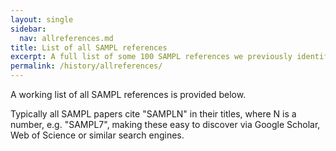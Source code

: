 ```yaml
---
layout: single
sidebar:
  nav: allreferences.md
title: List of all SAMPL references
excerpt: A full list of some 100 SAMPL references we previously identified
permalink: /history/allreferences/
---
```


A working list of all SAMPL references is provided below. 

Typically all SAMPL papers cite "SAMPLN" in their titles, where N is a number, e.g. "SAMPL7", making these easy to discover via Google Scholar, Web of Science or similar search engines.

